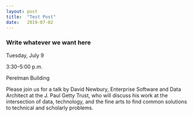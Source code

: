 ```yaml
---
layout: post
title:  "Test Post"
date:   2019-07-02
---
```


### Write whatever we want here

Tuesday, July 9

3:30–5:00 p.m.

Perelman Building
 
Please join us for a talk by David Newbury, Enterprise Software and Data Architect at the J. Paul Getty Trust, who will discuss his work at the intersection of data, technology, and the fine arts to find common solutions to technical and scholarly problems.

